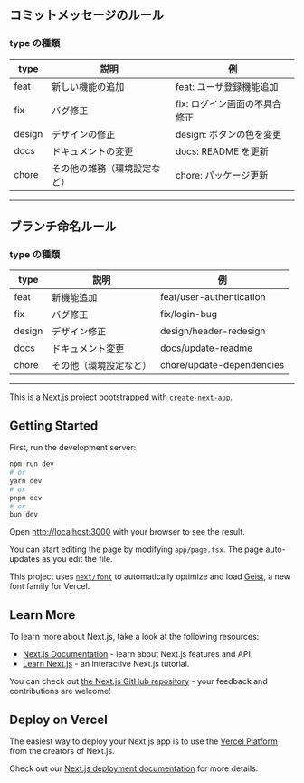 ## コミットメッセージのルール

### type の種類

| type   | 説明                         | 例                            |
| ------ | ---------------------------- | ----------------------------- |
| feat   | 新しい機能の追加             | feat: ユーザ登録機能追加      |
| fix    | バグ修正                     | fix: ログイン画面の不具合修正 |
| design | デザインの修正               | design: ボタンの色を変更      |
| docs   | ドキュメントの変更           | docs: README を更新           |
| chore  | その他の雑務（環境設定など） | chore: パッケージ更新         |

---

## ブランチ命名ルール

### type の種類

| type   | 説明                   | 例                        |
| ------ | ---------------------- | ------------------------- |
| feat   | 新機能追加             | feat/user-authentication  |
| fix    | バグ修正               | fix/login-bug             |
| design | デザイン修正           | design/header-redesign    |
| docs   | ドキュメント変更       | docs/update-readme        |
| chore  | その他（環境設定など） | chore/update-dependencies |

---

This is a [Next.js](https://nextjs.org) project bootstrapped with [`create-next-app`](https://nextjs.org/docs/app/api-reference/cli/create-next-app).

## Getting Started

First, run the development server:

```bash
npm run dev
# or
yarn dev
# or
pnpm dev
# or
bun dev
```

Open [http://localhost:3000](http://localhost:3000) with your browser to see the result.

You can start editing the page by modifying `app/page.tsx`. The page auto-updates as you edit the file.

This project uses [`next/font`](https://nextjs.org/docs/app/building-your-application/optimizing/fonts) to automatically optimize and load [Geist](https://vercel.com/font), a new font family for Vercel.

## Learn More

To learn more about Next.js, take a look at the following resources:

- [Next.js Documentation](https://nextjs.org/docs) - learn about Next.js features and API.
- [Learn Next.js](https://nextjs.org/learn) - an interactive Next.js tutorial.

You can check out [the Next.js GitHub repository](https://github.com/vercel/next.js) - your feedback and contributions are welcome!

## Deploy on Vercel

The easiest way to deploy your Next.js app is to use the [Vercel Platform](https://vercel.com/new?utm_medium=default-template&filter=next.js&utm_source=create-next-app&utm_campaign=create-next-app-readme) from the creators of Next.js.

Check out our [Next.js deployment documentation](https://nextjs.org/docs/app/building-your-application/deploying) for more details.
